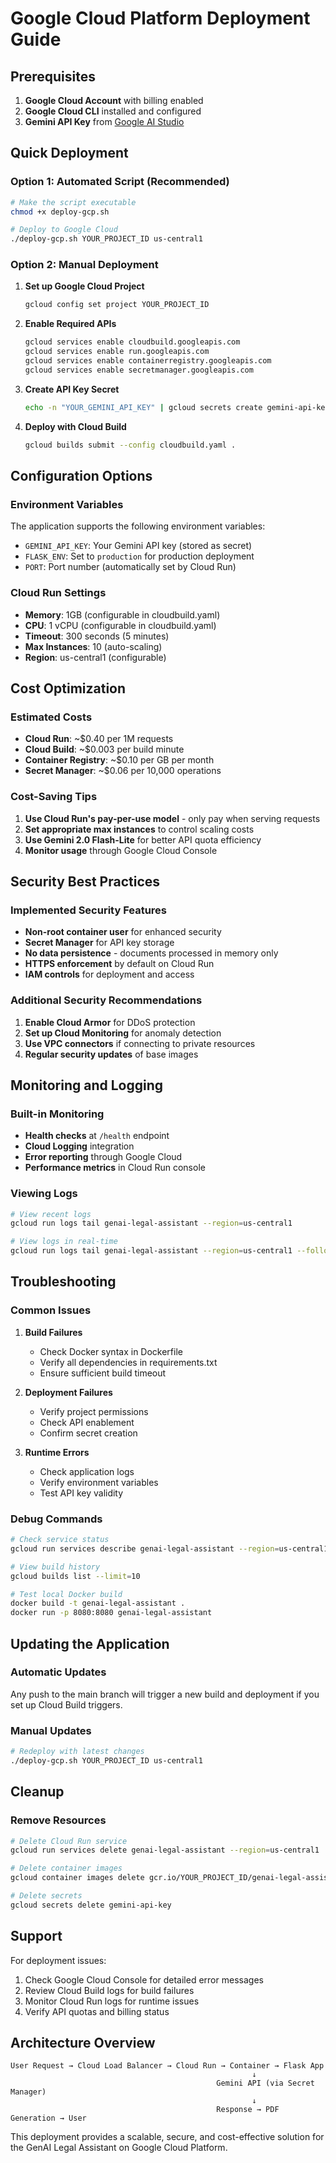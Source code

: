 # Google Cloud Platform Deployment Guide

## Prerequisites

1. **Google Cloud Account** with billing enabled
2. **Google Cloud CLI** installed and configured
3. **Gemini API Key** from [Google AI Studio](https://makersuite.google.com/app/apikey)

## Quick Deployment

### Option 1: Automated Script (Recommended)

```bash
# Make the script executable
chmod +x deploy-gcp.sh

# Deploy to Google Cloud
./deploy-gcp.sh YOUR_PROJECT_ID us-central1
```

### Option 2: Manual Deployment

1. **Set up Google Cloud Project**
   ```bash
   gcloud config set project YOUR_PROJECT_ID
   ```

2. **Enable Required APIs**
   ```bash
   gcloud services enable cloudbuild.googleapis.com
   gcloud services enable run.googleapis.com
   gcloud services enable containerregistry.googleapis.com
   gcloud services enable secretmanager.googleapis.com
   ```

3. **Create API Key Secret**
   ```bash
   echo -n "YOUR_GEMINI_API_KEY" | gcloud secrets create gemini-api-key --data-file=-
   ```

4. **Deploy with Cloud Build**
   ```bash
   gcloud builds submit --config cloudbuild.yaml .
   ```

## Configuration Options

### Environment Variables

The application supports the following environment variables:

- `GEMINI_API_KEY`: Your Gemini API key (stored as secret)
- `FLASK_ENV`: Set to `production` for production deployment
- `PORT`: Port number (automatically set by Cloud Run)

### Cloud Run Settings

- **Memory**: 1GB (configurable in cloudbuild.yaml)
- **CPU**: 1 vCPU (configurable in cloudbuild.yaml)
- **Timeout**: 300 seconds (5 minutes)
- **Max Instances**: 10 (auto-scaling)
- **Region**: us-central1 (configurable)

## Cost Optimization

### Estimated Costs

- **Cloud Run**: ~$0.40 per 1M requests
- **Cloud Build**: ~$0.003 per build minute
- **Container Registry**: ~$0.10 per GB per month
- **Secret Manager**: ~$0.06 per 10,000 operations

### Cost-Saving Tips

1. **Use Cloud Run's pay-per-use model** - only pay when serving requests
2. **Set appropriate max instances** to control scaling costs
3. **Use Gemini 2.0 Flash-Lite** for better API quota efficiency
4. **Monitor usage** through Google Cloud Console

## Security Best Practices

### Implemented Security Features

- **Non-root container user** for enhanced security
- **Secret Manager** for API key storage
- **No data persistence** - documents processed in memory only
- **HTTPS enforcement** by default on Cloud Run
- **IAM controls** for deployment and access

### Additional Security Recommendations

1. **Enable Cloud Armor** for DDoS protection
2. **Set up Cloud Monitoring** for anomaly detection
3. **Use VPC connectors** if connecting to private resources
4. **Regular security updates** of base images

## Monitoring and Logging

### Built-in Monitoring

- **Health checks** at `/health` endpoint
- **Cloud Logging** integration
- **Error reporting** through Google Cloud
- **Performance metrics** in Cloud Run console

### Viewing Logs

```bash
# View recent logs
gcloud run logs tail genai-legal-assistant --region=us-central1

# View logs in real-time
gcloud run logs tail genai-legal-assistant --region=us-central1 --follow
```

## Troubleshooting

### Common Issues

1. **Build Failures**
   - Check Docker syntax in Dockerfile
   - Verify all dependencies in requirements.txt
   - Ensure sufficient build timeout

2. **Deployment Failures**
   - Verify project permissions
   - Check API enablement
   - Confirm secret creation

3. **Runtime Errors**
   - Check application logs
   - Verify environment variables
   - Test API key validity

### Debug Commands

```bash
# Check service status
gcloud run services describe genai-legal-assistant --region=us-central1

# View build history
gcloud builds list --limit=10

# Test local Docker build
docker build -t genai-legal-assistant .
docker run -p 8080:8080 genai-legal-assistant
```

## Updating the Application

### Automatic Updates

Any push to the main branch will trigger a new build and deployment if you set up Cloud Build triggers.

### Manual Updates

```bash
# Redeploy with latest changes
./deploy-gcp.sh YOUR_PROJECT_ID us-central1
```

## Cleanup

### Remove Resources

```bash
# Delete Cloud Run service
gcloud run services delete genai-legal-assistant --region=us-central1

# Delete container images
gcloud container images delete gcr.io/YOUR_PROJECT_ID/genai-legal-assistant --force-delete-tags

# Delete secrets
gcloud secrets delete gemini-api-key
```

## Support

For deployment issues:
1. Check Google Cloud Console for detailed error messages
2. Review Cloud Build logs for build failures
3. Monitor Cloud Run logs for runtime issues
4. Verify API quotas and billing status

## Architecture Overview

```
User Request → Cloud Load Balancer → Cloud Run → Container → Flask App
                                                      ↓
                                              Gemini API (via Secret Manager)
                                                      ↓
                                              Response → PDF Generation → User
```

This deployment provides a scalable, secure, and cost-effective solution for the GenAI Legal Assistant on Google Cloud Platform.